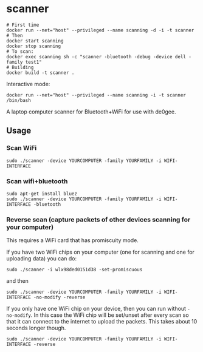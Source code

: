 # scanner

```
# First time
docker run --net="host" --privileged --name scanning -d -i -t scanner
# Then
docker start scanning
docker stop scanning
# To scan:
docker exec scanning sh -c "scanner -bluetooth -debug -device dell -family test1"
# Building
docker build -t scanner .
```

Interactive mode:

```
docker run --net="host" --privileged --name scanning -i -t scanner /bin/bash
```

A laptop computer scanner for Bluetooth+WiFi for use with de0gee.

## Usage

### Scan WiFi

```
sudo ./scanner -device YOURCOMPUTER -family YOURFAMILY -i WIFI-INTERFACE 
```

### Scan wifi+bluetooth

```
sudo apt-get install bluez
sudo ./scanner -device YOURCOMPUTER -family YOURFAMILY -i WIFI-INTERFACE -bluetooth
```

### Reverse scan (capture packets of other devices scanning for your computer)

This requires a WiFi card that has promiscuity mode.

If you have two WiFi chips on your computer (one for scanning and one for uploading data) you can do:

```
sudo ./scanner -i wlx98ded0151d38 -set-promiscuous
```

and then

```
sudo ./scanner -device YOURCOMPUTER -family YOURFAMILY -i WIFI-INTERFACE -no-modify -reverse
```

If you only have one WiFi chip on your device, then you can run without `-no-modify`. In this case the WiFi chip will be set/unset after every scan so that it can connect to the internet to upload the packets. This takes about 10 seconds longer though.

```
sudo ./scanner -device YOURCOMPUTER -family YOURFAMILY -i WIFI-INTERFACE -reverse
```
